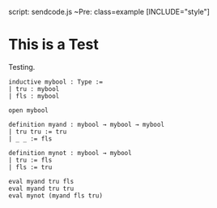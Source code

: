 script: sendcode.js
~Pre:
  class=example
[INCLUDE="style"]

# This is a Test

Testing.


    inductive mybool : Type :=
    | tru : mybool
    | fls : mybool

    open mybool

    definition myand : mybool → mybool → mybool
    | tru tru := tru
    | _ _ := fls

    definition mynot : mybool → mybool
    | tru := fls
    | fls := tru

    eval myand tru fls
    eval myand tru tru
    eval mynot (myand fls tru)
